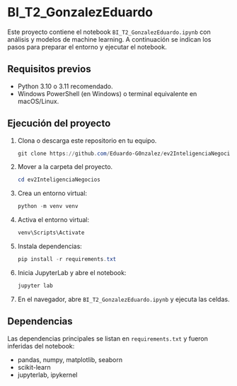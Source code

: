 # BI_T2_GonzalezEduardo

Este proyecto contiene el notebook `BI_T2_GonzalezEduardo.ipynb` con análisis y modelos de machine learning. A continuación se indican los pasos para preparar el entorno y ejecutar el notebook.

## Requisitos previos
- Python 3.10 o 3.11 recomendado.
- Windows PowerShell (en Windows) o terminal equivalente en macOS/Linux.

## Ejecución del proyecto
1. Clona o descarga este repositorio en tu equipo.
   ```powershell
   git clone https://github.com/Eduardo-G0nzalez/ev2InteligenciaNegocios
   ```
2. Mover a la carpeta del proyecto.
   ```powershell
   cd ev2InteligenciaNegocios
   ```
3. Crea un entorno virtual:
   ```powershell
   python -m venv venv
   ```
4. Activa el entorno virtual:
   ```powershell
   venv\Scripts\Activate
   ```
5. Instala dependencias:
   ```powershell
   pip install -r requirements.txt
   ```
6. Inicia JupyterLab y abre el notebook:
   ```powershell
   jupyter lab
   ```
8. En el navegador, abre `BI_T2_GonzalezEduardo.ipynb` y ejecuta las celdas.


## Dependencias
Las dependencias principales se listan en `requirements.txt` y fueron inferidas del notebook:
- pandas, numpy, matplotlib, seaborn
- scikit-learn
- jupyterlab, ipykernel



